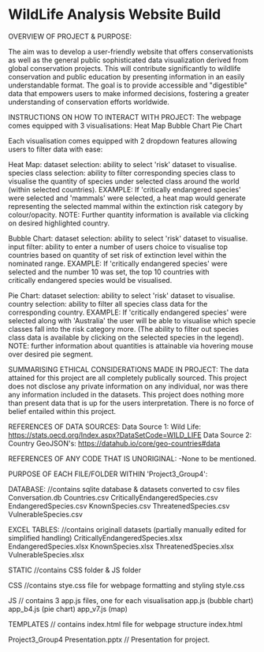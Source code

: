 # WildLife Analysis Website Build

OVERVIEW OF PROJECT & PURPOSE:

The aim was to develop a user-friendly website that offers conservationists as well as the general public sophisticated data visualization derived from global conservation projects. 
This will contribute significantly to wildlife conservation and public education by presenting information in an easily understandable format. 
The goal is to provide accessible and "digestible" data that empowers users to make informed decisions, fostering a greater understanding of conservation efforts worldwide.

INSTRUCTIONS ON HOW TO INTERACT WITH PROJECT:
The webpage comes equipped with 3 visualisations:
  Heat Map
  Bubble Chart
  Pie Chart

Each visualisation comes equipped with 2 dropdown features allowing users to filter data with ease:

Heat Map:
  dataset selection: ability to select 'risk' dataset to visualise.
  species class selection: ability to filter corresponding species class to visualise the quantity of species under selected                            class around the world (within selected countries).
  EXAMPLE: If 'critically endangered species' were selected and 'mammals' were selected, a heat map would generate       
           representing the selected mammal within the extinction risk category by colour/opacity. 
  NOTE: Further quantity information is available via clicking on desired highlighted country.

Bubble Chart:
    dataset selection: ability to select 'risk' dataset to visualise.
    input filter: ability to enter a number of users choice to visualise top countries based on quantity of set risk of
                  extinction level within the nominated range.
    EXAMPLE: If 'critically endangered species' were selected and the number 10 was set, the top 10 countries with         
             critically endangered species would be visualised.

  Pie Chart:
      dataset selection: ability to select 'risk' dataset to visualise.
      country selection: ability to filter all species class data for the corresponding country.
      EXAMPLE: If 'critically endangered species' were selected along with 'Australia' the user will be able to visualise 
               which specie classes fall into the risk category more. (The ability to filter out species class data is 
               available by clicking on the selected species in the legend).
      NOTE: further information about quantities is attainable via hovering mouse over desired pie segment.

SUMMARISING ETHICAL CONSIDERATIONS MADE IN PROJECT:
The data attained for this project are all completely publically sourced.
This project does not disclose any private information on any individual, nor was there any information included in the datasets.
This project does nothing more than present data that is up for the users interpretation. There is no force of belief entailed within this project. 

REFERENCES OF DATA SOURCES:
Data Source 1: Wild Life: https://stats.oecd.org/Index.aspx?DataSetCode=WILD_LIFE
Data Source 2: Country GeoJSON's: https://datahub.io/core/geo-countries#data

REFERENCES OF ANY CODE THAT IS UNORIGINAL:
-None to be mentioned.

PURPOSE OF EACH FILE/FOLDER WITHIN 'Project3_Group4':

DATABASE: //contains sqlite database & datasets converted to csv files
  Conversation.db
  Countries.csv
  CriticallyEndangeredSpecies.csv
  EndangeredSpecies.csv
  KnownSpecies.csv
  ThreatenedSpecies.csv
  VulnerableSpecies.csv

EXCEL TABLES: //contains originall datasets (partially manually edited for simplified handling)
  CriticallyEndangeredSpecies.xlsx
  EndangeredSpecies.xlsx
  KnownSpecies.xlsx
  ThreatenedSpecies.xlsx
  VulnerableSpecies.xlsx

STATIC //contains CSS folder & JS folder

  CSS //contains stye.css file for webpage formatting and styling
    style.css

  JS // contains 3 app.js files, one for each visualisation
    app.js (bubble chart)
    app_b4.js (pie chart)
    app_v7.js (map)

TEMPLATES // contains index.html file for webpage structure
  index.html

Project3_Group4 Presentation.pptx // Presentation for project.
